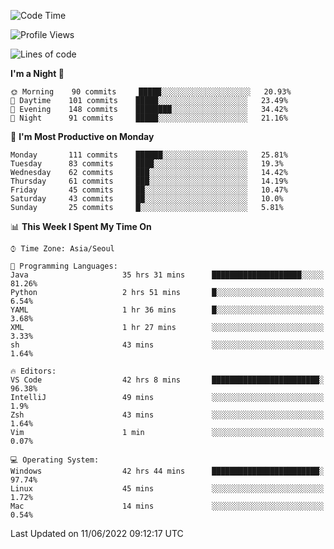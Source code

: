 <!--START_SECTION:waka-->
![Code Time](http://img.shields.io/badge/Code%20Time-676%20hrs-blue)

![Profile Views](http://img.shields.io/badge/Profile%20Views-3-blue)

![Lines of code](https://img.shields.io/badge/From%20Hello%20World%20I%27ve%20Written-1%20Million%20lines%20of%20code-blue)

**I'm a Night 🦉** 

```text
🌞 Morning    90 commits     █████░░░░░░░░░░░░░░░░░░░░   20.93% 
🌆 Daytime    101 commits    █████░░░░░░░░░░░░░░░░░░░░   23.49% 
🌃 Evening    148 commits    ████████░░░░░░░░░░░░░░░░░   34.42% 
🌙 Night      91 commits     █████░░░░░░░░░░░░░░░░░░░░   21.16%

```
📅 **I'm Most Productive on Monday** 

```text
Monday       111 commits    ██████░░░░░░░░░░░░░░░░░░░   25.81% 
Tuesday      83 commits     ████░░░░░░░░░░░░░░░░░░░░░   19.3% 
Wednesday    62 commits     ███░░░░░░░░░░░░░░░░░░░░░░   14.42% 
Thursday     61 commits     ███░░░░░░░░░░░░░░░░░░░░░░   14.19% 
Friday       45 commits     ██░░░░░░░░░░░░░░░░░░░░░░░   10.47% 
Saturday     43 commits     ██░░░░░░░░░░░░░░░░░░░░░░░   10.0% 
Sunday       25 commits     █░░░░░░░░░░░░░░░░░░░░░░░░   5.81%

```


📊 **This Week I Spent My Time On** 

```text
⌚︎ Time Zone: Asia/Seoul

💬 Programming Languages: 
Java                     35 hrs 31 mins      ████████████████████░░░░░   81.26% 
Python                   2 hrs 51 mins       █░░░░░░░░░░░░░░░░░░░░░░░░   6.54% 
YAML                     1 hr 36 mins        █░░░░░░░░░░░░░░░░░░░░░░░░   3.68% 
XML                      1 hr 27 mins        ░░░░░░░░░░░░░░░░░░░░░░░░░   3.33% 
sh                       43 mins             ░░░░░░░░░░░░░░░░░░░░░░░░░   1.64%

🔥 Editors: 
VS Code                  42 hrs 8 mins       ████████████████████████░   96.38% 
IntelliJ                 49 mins             ░░░░░░░░░░░░░░░░░░░░░░░░░   1.9% 
Zsh                      43 mins             ░░░░░░░░░░░░░░░░░░░░░░░░░   1.64% 
Vim                      1 min               ░░░░░░░░░░░░░░░░░░░░░░░░░   0.07%

💻 Operating System: 
Windows                  42 hrs 44 mins      ████████████████████████░   97.74% 
Linux                    45 mins             ░░░░░░░░░░░░░░░░░░░░░░░░░   1.72% 
Mac                      14 mins             ░░░░░░░░░░░░░░░░░░░░░░░░░   0.54%

```


 Last Updated on 11/06/2022 09:12:17 UTC
<!--END_SECTION:waka-->
